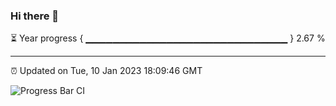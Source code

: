 ### Hi there 👋

⏳ Year progress { ▁▁▁▁▁▁▁▁▁▁▁▁▁▁▁▁▁▁▁▁▁▁▁▁▁▁▁▁▁▁ } 2.67 %

---

⏰ Updated on Tue, 10 Jan 2023 18:09:46 GMT

![Progress Bar CI](https://github.com/Shyam-Makwana/GitHub-Actions-Demo/workflows/Progress%20Bar%20CI/badge.svg)
